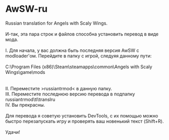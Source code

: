 # AwSW-ru
Russian translation for Angels with Scaly Wings. <br />
<br />
И-так, эта пара строк и файлов способна установить перевод в виде мода.<br />
<br />
I. Для начала, у вас должна быть последняя версия AwSW с modloader'ом. Перейдите в папку с игрой, следуяя данному пути:<br />
<br />
C:\Program Files (x86)\Steam\steamapps\common\Angels with Scaly Wings\game\mods\
<br />
<br />
II. Переместите >russiantrmod< в данную папку.  <br />
III. Переместите последнюю версию перевода в подпапку russiantrmod\tl\translru<br />
IV. Вы прекрасны.<br />
<br />
Для перевода я советую установить DevTools, с их помощью можно быстро перезапускать игру и проверять ваш новенький текст (Shift+R).<br />
<br />
Удачи!
